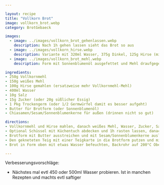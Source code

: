 ```yaml
---

layout: recipe
title: "Vollkorn Brot"
image: vollkorn_brot.webp
category: BrotGebaeck

images:
  - image: ../images/vollkorn_brot_gehenlassen.webp
    description: Nach 1h gehen lassen sieht das Brot so aus
  - image: ../images/vollkorn_hirse.webp
    description: Variante mit 320ml Wasser, 375g Dinkel, 125g Hirse (mit 250g Salzwasser (TODO genau Salzmenge aufschreiben, evtl weniger Salz ins Brot?) aufkochen und bei Stufe 3 10min gehen lassen). Sehr saftig und gut.
  - image: ../images/vollkorn_brot_mehl.webp
    description: Form mit Sonnenblumenöl ausgefettet und Mehl draufgegeben (Problem - bildet "Mehlklumpen", besser Teig bemehlen!), Sonnenblumenkerne in Teig nicht so gut, 1h 200°C ohne vorheizen > Rinde zu dunkel und resch

ingredients:
- 250g Vollkornmehl
- 150g weißes Mehl
- 100g Hirse gemahlen (ersatzweise mehr Vollkornmehl-Mehl)
- 400ml Wasser
- 10g Salz
- 15g Zucker (oder 20g süßlicher Essig)
- 1 Pkg Trockengerm (oder 1/2 Germwürfel damit es besser aufgeht)
- Butter für Brotform (oder Sonnenblumenöl)
- Chiasamen/Sesam/Sonnenblumenkerne für außen (drinnen nicht so gut)

directions:
- Vollkornmehl und Hirse mahlen, danach weißes Mehl, Wasser, Zucker, Salz und Germ dazugeben (wenn Germwürfel dann vorher in Wasser auflösen)
- Optional Schüssel mit Küchentuch abdecken und 1h rasten lassen, danach nochmal kurz mit Küchenmaschine kneten (dadurch geht Brot bis zu 2cm über Brotform auf)
- Brotform mit Butter ausstreichen und mit Sesam/Sonnenblumenkerne auslegen
- Den gekneteten Teig mit einer Teigkarte in die Brotform putzen und min. 30min rasten lassen
- Brot in Form oben mit etwas Wasser befeuchten, Backrohr auf 200°C Ober/Unterhitze vorheizen und 40min backen (oder 45min ohne vorheizen mit 200°C)

---
```


Verbesserungsvorschläge:
- Nächstes mal evtl 450 oder 500ml Wasser probieren. Ist in manchen Rezepten und machts evtl saftiger